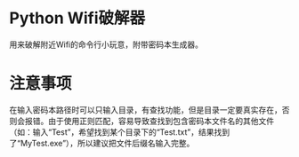 # Python Wifi破解器
用来破解附近Wifi的命令行小玩意，附带密码本生成器。

# 注意事项
在输入密码本路径时可以只输入目录，有查找功能，但是目录一定要真实存在，否则会报错。由于使用正则匹配，容易导致查找到包含密码本文件名的其他文件（如：输入“Test”，希望找到某个目录下的“Test.txt”，结果找到了“MyTest.exe”），所以建议把文件后缀名输入完整。
